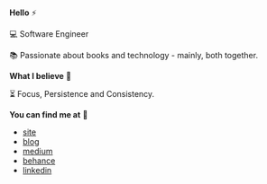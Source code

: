 **Hello** ⚡

💻 Software Engineer

📚 Passionate about books and technology - mainly, both together.

**What I believe** 🚀

⏳ Focus, Persistence and Consistency.

**You can find me at** 💬
  
  - [site](https://hstrada.vercel.app)
  - [blog](https://hstrada.github.io/blog)
  - [medium](https://hstrada.medium.com/)
  - [behance](https://www.behance.net/helenastrada)
  - [linkedin](https://www.linkedin.com/in/helenastrada)
